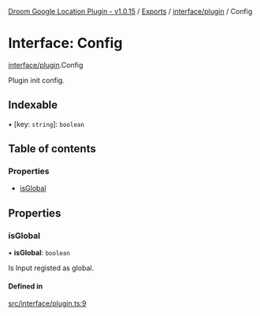 [Droom Google Location Plugin - v1.0.15](../README.md) / [Exports](../modules.md) / [interface/plugin](../modules/interface_plugin.md) / Config

# Interface: Config

[interface/plugin](../modules/interface_plugin.md).Config

Plugin init config.

## Indexable

▪ [key: `string`]: `boolean`

## Table of contents

### Properties

- [isGlobal](interface_plugin.Config.md#isglobal)

## Properties

### isGlobal

• **isGlobal**: `boolean`

Is Input registed as global.

#### Defined in

[src/interface/plugin.ts:9](https://github.com/hitendrarao/location/blob/0eb4616/src/interface/plugin.ts#L9)

